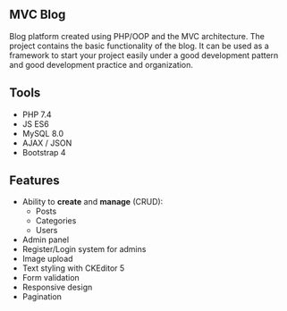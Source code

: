 ## MVC Blog
Blog platform created using PHP/OOP and the MVC architecture. The project contains the basic functionality of the blog.   It can be used as a framework to start your project easily under a good development pattern and good development practice and organization.
## Tools
- PHP 7.4
- JS ES6
- MySQL 8.0
- AJAX / JSON
- Bootstrap 4
## Features
- Ability to **create** and **manage** (CRUD):
    - Posts
    - Categories
    - Users
- Admin panel
- Register/Login system for admins
- Image upload
- Text styling with CKEditor 5
- Form validation
- Responsive design
- Pagination